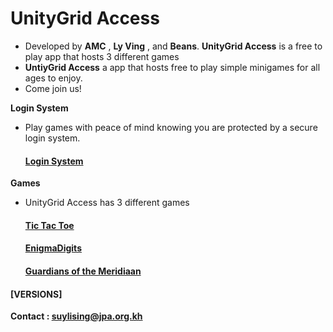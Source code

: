 # UnityGrid Access

- Developed by **AMC** , **Ly Ving** , and **Beans**. **UnityGrid Access** is a free to play app that hosts 3 different games
- **UntiyGrid Access** a app that hosts free to play simple minigames for all ages to enjoy.
- Come join us!

**Login System**
- Play games with peace of mind knowing you are protected by a secure login system.
  #### [Login System](https://github.com/AlphaMC0/UnityGrid-Access/blob/main/Login%20System.md)
**Games** 
- UnityGrid Access has 3 different games
  #### [Tic Tac Toe](https://github.com/AlphaMC0/UnityGrid-Access/blob/main/Tic%20Tac%20Toe.md)
  #### [EnigmaDigits](https://github.com/AlphaMC0/UnityGrid-Access/blob/main/EnigmaDigits.md)
  #### [Guardians of the Meridiaan](https://github.com/AlphaMC0/UnityGrid-Access/blob/main/Source%20Code)

#### [VERSIONS]


**Contact : suylising@jpa.org.kh**
